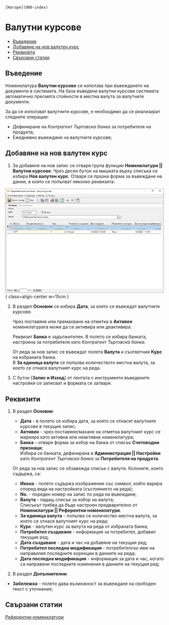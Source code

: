 ```{only} html
[Нагоре](000-index)
```

# **Валутни курсове**

- [Въведение](#въведение)  
- [Добавяне на нов валутен курс](#добавяне-на-нов-валутен-курс)  
- [Реквизити](#реквизити)  
- [Свързани статии](#свързани-статии)  

## **Въведение**

Номенклатура **Валутни курсове** се използва при въвеждането на документи в системата. На база въведени валутни курсове системата автоматично пресмята стойности в местна валута за валутните документи.  

За да се използват валутните курсове, е необходимо да се реализират следните операции:  

- Дефиниране на *Контрагент Търговска банка* за потребителя на продукта;  
- Ежедневно въвеждане на валутните курсове;  

## **Добавяне на нов валутен курс**

1) За добавяне на нов запис се отваря група функции **Номенклатури || Валутни курсове**. Чрез десен бутон на мишката върху списъка се избира **Нов валутен курс**. Отваря се празна форма за въвеждане на данни, в която се попълват няколко реквизита:  

![](907-exchange-rates1.png){ class=align-center w=15cm }

2) В раздел **Основни** се избира **Дата**, за която се въвеждат валутните курсове. 

   Чрез поставяне или премахване на отметка в **Активен** номенклатурата може да се активира или деактивира.  

   Реквизит **Банка** е задължителен. В полето се избира банката, настроена за потребителя като *Контрагент Търговска банка*.  

   От реда за нов запис се въвеждат полета **Валута** и съответния **Курс** на избраната банка.  
   В **За единица валута** се попълва количеството местна валута, за което се отнася валутният курс на реда.

3) С бутон [**Запис и Изход**] от лентата с инструменти въведените настройки се записват и формата се затваря.  

## **Реквизити**

1) В раздел **Основни**:  
   - **Дата** - в полето се избира дата, за която се отнасят валутните курсове в текущия запис;   
   - **Активен** - чрез поставяне/махане на отметка валутният курс се маркира като активна или неактивна номенклатура;  
   - **Банка** – отваря форма за избор на банка от списък **Счетоводни признаци**;  
   Избира се банката, дефинирана в **Администрация || Настройки** като *Контрагент Търговска банка* за **Потребителя на продукта**.  

   От реда за нов запис се обзавежда списък с валути. Колоните, които съдържа, са:  
   - **Икона** - полето съдържа изображение със символ, който варира според вида на настройката (състоянието на реда);  
   - **No.** - пореден номер на запис по реда на въвеждане;  
   - **Валута** - падащ списък за избор на валута;  
   Списъкът трябва да бъде настроен предварително от **Номенклатури || Референтни номенклатури**.  
   - **За единица валута** - попълва се количество местна валута, за което се отнася валутният курс на реда;  
   - **Курс** - валутен курс за валута на реда от избраната банка;  
   - **Потребител създаване** - информация за потребител, добавил текущия ред;  
   - **Дата създаване** - дата и час на добавяне на текущия ред;  
   - **Потребител последна модификация** - потребителско име на направилия последните корекции в данните на реда;  
   - **Дата последна модификация** - информация за дата и час, когато са направени последните изменения в данните на текущия ред;  

2) В раздел **Допълнителни**:  
- **Забележка** - полето дава възможност за въвеждане на свободен текст с уточнения;   

## **Свързани статии**

[Референтни номенклатури](001-ref-nomenclatures.md)  